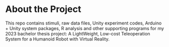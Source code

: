# About the Project
This repo contains stimuli, raw data files, Unity experiment codes, Arduino + Unity system packages, R analysis and other supporting programs for my 2023 bachelor thesis project: A LightWeight, Low-cost Teleoperation System for a Humanoid Robot with Virtual Reality.  

